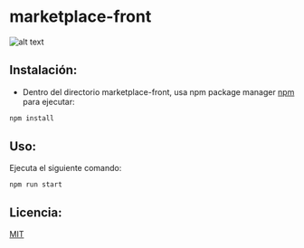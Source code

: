 # marketplace-front
![alt text](https://www.ucavila.es/wp-content/uploads/2022/03/conUcraniaLogo.png)
## Instalación:

* Dentro del directorio marketplace-front, usa npm package manager [npm](https://www.npmjs.com) para ejecutar:


```bash
npm install
```

## Uso:

 Ejecuta el siguiente comando:
```
npm run start
```

## Licencia:
[MIT](https://choosealicense.com/licenses/mit/)